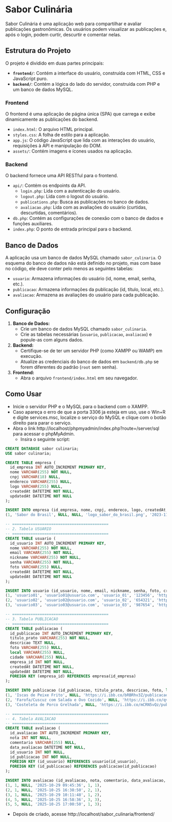 # Sabor Culinária

Sabor Culinária é uma aplicação web para compartilhar e avaliar publicações gastronômicas. Os usuários podem visualizar as publicações e, após o login, podem curtir, descurtir e comentar nelas.

## Estrutura do Projeto

O projeto é dividido em duas partes principais:

*   **`frontend/`**: Contém a interface do usuário, construída com HTML, CSS e JavaScript puro.
*   **`backend/`**: Contém a lógica do lado do servidor, construída com PHP e um banco de dados MySQL.

### Frontend

O frontend é uma aplicação de página única (SPA) que carrega e exibe dinamicamente as publicações do backend.

*   `index.html`: O arquivo HTML principal.
*   `styles.css`: A folha de estilo para a aplicação.
*   `app.js`: O código JavaScript que lida com as interações do usuário, requisições à API e manipulação do DOM.
*   `assets/`: Contém imagens e ícones usados na aplicação.

### Backend

O backend fornece uma API RESTful para o frontend.

*   `api/`: Contém os endpoints da API.
    *   `login.php`: Lida com a autenticação do usuário.
    *   `logout.php`: Lida com o logout do usuário.
    *   `publications.php`: Busca as publicações no banco de dados.
    *   `avaliacao.php`: Lida com as avaliações do usuário (curtidas, descurtidas, comentários).
*   `db.php`: Contém as configurações de conexão com o banco de dados e funções auxiliares.
*   `index.php`: O ponto de entrada principal para o backend.

## Banco de Dados

A aplicação usa um banco de dados MySQL chamado `sabor_culinaria`. O esquema do banco de dados não está definido no projeto, mas com base no código, ele deve conter pelo menos as seguintes tabelas:

*   `usuario`: Armazena informações do usuário (id, nome, email, senha, etc.).
*   `publicacao`: Armazena informações da publicação (id, título, local, etc.).
*   `avaliacao`: Armazena as avaliações do usuário para cada publicação.

## Configuração

1.  **Banco de Dados:**
    *   Crie um banco de dados MySQL chamado `sabor_culinaria`.
    *   Crie as tabelas necessárias (`usuario`, `publicacao`, `avaliacao`) e popule-as com alguns dados.
2.  **Backend:**
    *   Certifique-se de ter um servidor PHP (como XAMPP ou WAMP) em execução.
    *   Atualize as credenciais do banco de dados em `backend/db.php` se forem diferentes do padrão (`root` sem senha).
3.  **Frontend:**
    *   Abra o arquivo `frontend/index.html` em seu navegador.

## Como Usar
*   Inicie o servidor PHP e o MySQL para o backend com o XAMPP.
*   Caso apareça o erro de que a porta 3306 ja esteja em uso, use o Win+R e digite services.msc, localize o serviço do MySQL e clique com o botão direito para parar o serviço.
*   Abra o link http://localhost/phpmyadmin/index.php?route=/server/sql para acessar o phpMyAdmin.
    *   Insira o seguinte script:
```sql
CREATE DATABASE sabor culinaria;
USE sabor culinaria;

CREATE TABLE empresa (
  id_empresa INT AUTO_INCREMENT PRIMARY KEY,
  nome VARCHAR(255) NOT NULL,
  cnpj VARCHAR(18) NULL,
  endereco VARCHAR(255) NULL,
  logo VARCHAR(255) NULL,
  createdAt DATETIME NOT NULL,
  updatedAt DATETIME NOT NULL
);

INSERT INTO empresa (id_empresa, nome, cnpj, endereco, logo, createdAt, updatedAt) VALUES
(1, 'Sabor do Brasil', NULL, NULL, 'logo_sabor_do_brasil.png', '2023-11-23 10:49:17', '2021-02-22 09:13:55');

-- ==========================================
-- 2. Tabela USUARIO
-- ==========================================
CREATE TABLE usuario (
  id_usuario INT AUTO_INCREMENT PRIMARY KEY,
  nome VARCHAR(255) NOT NULL,
  email VARCHAR(255) NOT NULL,
  nickname VARCHAR(255) NOT NULL,
  senha VARCHAR(255) NOT NULL,
  foto VARCHAR(255) NULL,
  createdAt DATETIME NOT NULL,
  updatedAt DATETIME NOT NULL
);

INSERT INTO usuario (id_usuario, nome, email, nickname, senha, foto, createdAt, updatedAt) VALUES
(1, 'usuario01', 'usuario01@usuario.com', 'usuario_01', '123456', 'https://i.ibb.co/ycbbrQsq/usuario-01.jpg', '2023-06-22 09:13:55', '2023-06-22 09:14:55'),
(2, 'usuario02', 'usuario02@usuario.com', 'usuario_02', '654321', 'https://i.ibb.co/60tcFB2v/usuario-02.jpg', '2023-02-22 09:13:55', '2023-08-22 09:13:58'),
(3, 'usuario03', 'usuario03@usuario.com', 'usuario_03', '987654', 'https://i.ibb.co/V04qr4Lp/usuario-03.jpg', '2023-02-22 09:13:55', '2023-08-22 09:15:55');

-- ==========================================
-- 3. Tabela PUBLICACAO
-- ==========================================
CREATE TABLE publicacao (
  id_publicacao INT AUTO_INCREMENT PRIMARY KEY,
  titulo_prato VARCHAR(255) NOT NULL,
  descricao TEXT NULL,
  foto VARCHAR(255) NULL,
  local VARCHAR(255) NULL,
  cidade VARCHAR(255) NULL,
  empresa_id INT NOT NULL,
  createdAt DATETIME NOT NULL,
  updatedAt DATETIME NOT NULL,
  FOREIGN KEY (empresa_id) REFERENCES empresa(id_empresa)
);

INSERT INTO publicacao (id_publicacao, titulo_prato, descricao, foto, local, cidade, empresa_id, createdAt, updatedAt) VALUES
(1, 'Iscas de Peixe Frito', NULL, 'https://i.ibb.co/bRBRhv3Z/publicacao01.png', 'Local 01', 'Maceio-AL', 1, '2023-02-22 09:15:55', '2023-09-22 09:18:55'),
(2, 'Farofa/Cuscuz com Salada e Ovo Cozido', NULL, 'https://i.ibb.co/qvpHmfw/publicacao02.png', 'Local 02', 'Minas Gerais-MG', 1, '2023-02-22 09:10:55', '2023-09-22 09:16:55'),
(3, 'Costeleta de Porco Grelhada', NULL, 'https://i.ibb.co/mCRN5vQz/publicacao03.png', 'Local 03', 'Rio de Janeiro-RJ', 1, '2023-05-22 09:13:55', '2023-02-22 09:15:55');

-- ==========================================
-- 4. Tabela AVALIACAO
-- ==========================================
CREATE TABLE avaliacao (
  id_avaliacao INT AUTO_INCREMENT PRIMARY KEY,
  nota INT NOT NULL,
  comentario VARCHAR(255) NULL,
  data_avaliacao DATETIME NOT NULL,
  id_usuario INT NOT NULL,
  id_publicacao INT NOT NULL,
  FOREIGN KEY (id_usuario) REFERENCES usuario(id_usuario),
  FOREIGN KEY (id_publicacao) REFERENCES publicacao(id_publicacao)
);

INSERT INTO avaliacao (id_avaliacao, nota, comentario, data_avaliacao, id_usuario, id_publicacao) VALUES
(1, 1, NULL, '2025-10-29 09:45:36', 1, 1),
(2, 1, NULL, '2025-10-25 16:38:50', 2, 1),
(3, 1, NULL, '2025-10-29 10:11:48', 1, 2),
(4, 5, NULL, '2025-10-25 16:58:36', 3, 3),
(5, 5, NULL, '2025-10-25 17:00:50', 1, 3);
```
*   Depois de criado, acesse http://localhost/sabor_culinaria/frontend/
